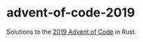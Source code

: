 # advent-of-code-2019

Solutions to the [2019 Advent of Code](https://adventofcode.com/2019) in Rust.
